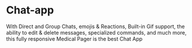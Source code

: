# Chat-app
With Direct and Group Chats, emojis &amp; Reactions, Built-in Gif support, the ability to edit &amp; delete messages, specialized commands, and much more, this fully responsive Medical Pager is the best Chat App
